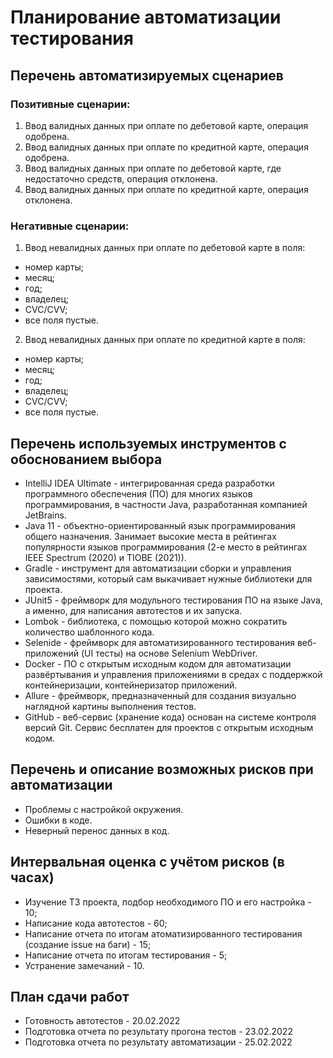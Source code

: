 # Планирование автоматизации тестирования

## Перечень автоматизируемых сценариев

### Позитивные сценарии:
1) Ввод валидных данных при оплате по дебетовой карте, операция одобрена.
2) Ввод валидных данных при оплате по кредитной карте, операция одобрена.
3) Ввод валидных данных при оплате по дебетовой карте, где недостаточно средств, операция отклонена.
4) Ввод валидных данных при оплате по кредитной карте, операция отклонена.

### Негативные сценарии:

1) Ввод невалидных данных при оплате по дебетовой карте в поля:

* номер карты;
* месяц;
* год;
* владелец;
* CVC/CVV;
* все поля пустые.

2) Ввод невалидных данных при оплате по кредитной карте в поля:

* номер карты;
* месяц;
* год;
* владелец;
* CVC/CVV;
* все поля пустые.

## Перечень используемых инструментов с обоснованием выбора
* IntelliJ IDEA Ultimate -  интегрированная  среда разработки программного обеспечения (ПО) для многих языков программирования, в частности Java, разработанная компанией JetBrains.
* Java 11 - объектно-ориентированный язык программирования общего назначения. Занимает высокие места в рейтингах популярности языков программирования (2-е место в рейтингах IEEE Spectrum (2020) и TIOBE (2021)).
* Gradle -  инструмент для автоматизации сборки и управления зависимостями, который сам выкачивает нужные библиотеки для проекта.
* JUnit5 - фреймворк для модульного тестирования ПО на языке Java, а именно, для написания автотестов и их запуска.
* Lombok - библиотека, с помощью которой можно сократить количество шаблонного кода.
* Selenide - фреймворк для автоматизированного тестирования веб-приложений (UI тесты) на основе Selenium WebDriver.
* Docker - ПО с открытым исходным кодом для автоматизации развёртывания и управления приложениями в средах с поддержкой контейнеризации, контейнеризатор приложений.
* Allure - фреймворк, предназначенный для создания визуально наглядной картины выполнения тестов.
* GitHub - веб-сервис (хранение кода) основан на системе контроля версий Git. Сервис бесплатен для проектов с открытым исходным кодом.


## Перечень и описание возможных рисков при автоматизации
* Проблемы с настройкой окружения.
* Ошибки в коде.
* Неверный перенос данных в код.

## Интервальная оценка с учётом рисков (в часах)
* Изучение ТЗ проекта, подбор необходимого ПО и его настройка - 10;
* Написание кода автотестов - 60;
* Написание отчета по итогам атоматизированного тестирования (создание issue на баги) - 15;
* Написание отчета по итогам тестирования - 5;
* Устранение замечаний - 10.

## План сдачи работ
* Готовность автотестов - 20.02.2022
* Подготовка отчета по результату прогона тестов - 23.02.2022
* Подготовка отчета по результату автоматизации - 25.02.2022